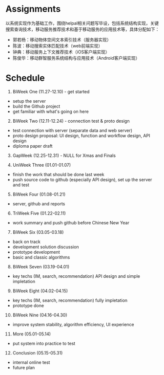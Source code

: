 # Assignments

以系统实现作为基础工作，围绕helpal相关问题写毕设，包括系统结构实现，关键搜索查询技术，移动服务推荐技术和基于移动服务的应用技术等，具体分配如下：

* 郭若杨：移动物体空间文本索引技术（服务器实现）
* 陈波：移动搜索实体匹配技术（web前端实现）
* 钟典：移动服务上下文推荐技术（iOS客户端实现）
* 陈俊华：移动群智服务系统结构与应用技术（Android客户端实现）

# Schedule

1. BiWeek One (11.27-12.10) - get started

  - setup the server
  - build the Github project
  - get familiar with what's going on here

2. BiWeek Two (12.11-12.24) - connection test & proto design

  - test connection with server (separate data and web server)
  - proto design proposal: UI design, function and workflow design, API design
  - diploma paper draft

3. GapWeek (12.25-12.31) - NULL for Xmas and Finals

4. UniWeek Three (01.01-01.07)

  - finish the work that should be done last week
  - push source code to github (especially API design), set up the server and test
  
5. BiWeek Four (01.08-01.21)
  
  - server, github and reports

6. TriWeek Five (01.22-02.11)

  - work summary and push github before Chinese New Year
 
7. BiWeek Six (03.05-03.18)

  - back on track
  - development solution discussion
  - prototype development
  - basic and classic algorithms
  
8. BiWeek Seven (03.19-04.01)

  - key techs (IM, search, recommendation) API design and simple impletation
  
9. BiWeek Eight (04.02-04.15)

  - key techs (IM, search, recommendation) fully impletation
  - prototype done

10. BiWeek Nine (04.16-04.30)

  - improve system stability, algorithm efficiency, UI experience
  
11. More (05.01-05.14)

  - put system into practice to test

12. Conclusion (05.15-05.31)

  - internal online test
  - future plan
